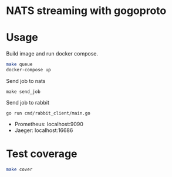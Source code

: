 # NATS streaming with gogoproto

# Usage

Build image and run docker compose.

```bash
make queue
docker-compose up
```

Send job to nats

```
make send_job 
```

Send job to rabbit

```
go run cmd/rabbit_client/main.go
```

 * Prometheus: localhost:9090
 * Jaeger: localhost:16686

# Test coverage

```bash
make cover
```

